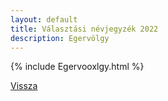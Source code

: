 ```yaml
---
layout: default
title: Választási névjegyzék 2022
description: Egervölgy
---
```


{% include Egervooxlgy.html %}

[Vissza](./)